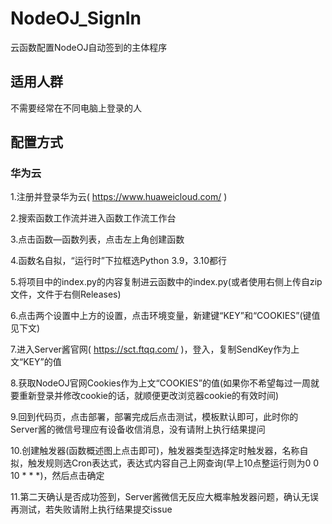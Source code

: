 # NodeOJ_SignIn
云函数配置NodeOJ自动签到的主体程序
## 适用人群
不需要经常在不同电脑上登录的人
## 配置方式
### 华为云
1.注册并登录华为云( https://www.huaweicloud.com/ )

2.搜索函数工作流并进入函数工作流工作台 

3.点击函数—函数列表，点击左上角创建函数

4.函数名自拟，“运行时”下拉框选Python 3.9，3.10都行

5.将项目中的index.py的内容复制进云函数中的index.py(或者使用右侧上传自zip文件，文件于右侧Releases)

6.点击两个设置中上方的设置，点击环境变量，新建键“KEY”和“COOKIES”(键值见下文)

7.进入Server酱官网( https://sct.ftqq.com/ )，登入，复制SendKey作为上文“KEY”的值

8.获取NodeOJ官网Cookies作为上文“COOKIES”的值(如果你不希望每过一周就要重新登录并修改cookie的话，就顺便更改浏览器cookie的有效时间)

9.回到代码页，点击部署，部署完成后点击测试，模板默认即可，此时你的Server酱的微信号理应有设备收信消息，没有请附上执行结果提问

10.创建触发器(函数概述图上点击即可)，触发器类型选择定时触发器，名称自拟，触发规则选Cron表达式，表达式内容自己上网查询(早上10点整运行则为0 0 10 * * *)，然后点击确定

11.第二天确认是否成功签到，Server酱微信无反应大概率触发器问题，确认无误再测试，若失败请附上执行结果提交issue